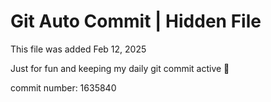 # Git Auto Commit | Hidden File

This file was added Feb 12, 2025

Just for fun and keeping my daily git commit active 🤪

commit number: 1635840
